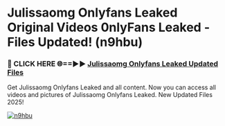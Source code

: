 # Julissaomg Onlyfans Leaked Original Videos 0nlyFans Leaked - Files Updated! (n9hbu)

<h3>🔴 CLICK HERE 🌐==►► <a href="https://tinyurl.com/2wckxsce" rel="nofollow">Julissaomg Onlyfans Leaked Updated Files</a></h3>

Get Julissaomg Onlyfans Leaked and all content. Now you can access all videos and pictures of Julissaomg Onlyfans Leaked. New Updated Files 2025!

[![n9hbu](https://i.imgur.com/AFduVYN.gif)](https://tinyurl.com/2wckxsce)
